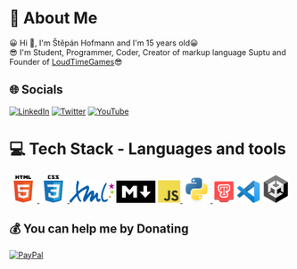 # 💫 About Me
😀 Hi 👋, I'm Štěpán Hofmann and I'm 15 years old😀<br>😎 I'm Student, Programmer, Coder, Creator of markup language Suptu and Founder of [LoudTimeGames](https://www.gamejolt.com/invite/LoudTimeGames)😎<br>


## 🌐 Socials
[![LinkedIn](https://img.shields.io/badge/LinkedIn-%230077B5.svg?logo=linkedin&logoColor=white)](https://linkedin.com/in/štěpán-hofmann-b3264b22b) [![Twitter](https://img.shields.io/badge/Twitter-%231DA1F2.svg?logo=Twitter&logoColor=white)](https://twitter.com/stepanhofmann26) [![YouTube](https://img.shields.io/badge/YouTube-%23FF0000.svg?logo=YouTube&logoColor=white)](https://youtube.com/@neonek2637) 

# 💻 Tech Stack - Languages and tools

<a href="https://www.w3.org/html/" target="_blank" rel="noreferrer"> <img src="https://raw.githubusercontent.com/devicons/devicon/master/icons/html5/html5-original-wordmark.svg" alt="html5" width="50" height="50"/> </a> <a href="https://www.w3schools.com/css/" target="_blank" rel="noreferrer"> <img src="https://raw.githubusercontent.com/devicons/devicon/master/icons/css3/css3-original-wordmark.svg" alt="css3" width="50" height="50"/> </a> <a target="_blank" rel="noreferrer"> <img src="https://github.com/neonek26/testgraph2/blob/main/Extensible_Markup_Language_(XML)_logo.svg.png" alt="xml" width="80" height="40"/> </a> <a target="_blank" rel="noreferrer"> <img src="https://github.com/neonek26/testgraph2/blob/main/markdown_inte-1024x630.png" alt="markdown" width="70" height="40"/> </a> 
</a>
 <a href="https://developer.mozilla.org/en-US/docs/Web/JavaScript" target="_blank" rel="noreferrer"> <img src="https://raw.githubusercontent.com/devicons/devicon/master/icons/javascript/javascript-original.svg" alt="javascript" width="41" height="41"/> </a> <a href="https://www.python.org" target="_blank" rel="noreferrer"> <img src="https://raw.githubusercontent.com/devicons/devicon/master/icons/python/python-original.svg" alt="python" width="50" height="50"/> </a> <a target="_blank" rel="noreferrer"> <img src="https://github.com/neonek26/testgraph2/blob/main/apps.49046.14590360557032091.5972da3f-cebc-43e1-ab2f-7f8dc310fc45.png" alt="turbowarp" width="40" height="40"/> </a> <a target="_blank" rel="noreferrer"> <img src="https://github.com/neonek26/testgraph2/blob/main/Visual_Studio_Code_1.35_icon.svg.png" alt="vscode" width="40" height="40"/> </a> <a href="https://unity.com/" target="_blank" rel="noreferrer"> <img src="https://github.com/neonek26/testgraph2/blob/main/tu3gt6ysfxq71.webp" alt="unity" width="50" height="50"/> </a>


  ## 💰 You can help me by Donating
  [![PayPal](https://img.shields.io/badge/PayPal-00457C?style=for-the-badge&logo=paypal&logoColor=white)](https://paypal.me/stepanhofmann) 
